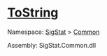 # [ToString](./Baseline-100663332.md)

Namespace: [SigStat]() > [Common](./../README.md)

Assembly: SigStat.Common.dll

